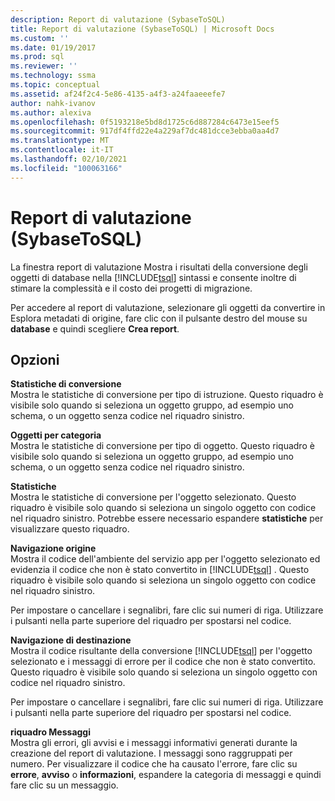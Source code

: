 ```yaml
---
description: Report di valutazione (SybaseToSQL)
title: Report di valutazione (SybaseToSQL) | Microsoft Docs
ms.custom: ''
ms.date: 01/19/2017
ms.prod: sql
ms.reviewer: ''
ms.technology: ssma
ms.topic: conceptual
ms.assetid: af24f2c4-5e86-4135-a4f3-a24faaeeefe7
author: nahk-ivanov
ms.author: alexiva
ms.openlocfilehash: 0f5193218e5bd8d1725c6d887284c6473e15eef5
ms.sourcegitcommit: 917df4ffd22e4a229af7dc481dcce3ebba0aa4d7
ms.translationtype: MT
ms.contentlocale: it-IT
ms.lasthandoff: 02/10/2021
ms.locfileid: "100063166"
---
```

# <a name="assessment-report-sybasetosql"></a>Report di valutazione (SybaseToSQL)
La finestra report di valutazione Mostra i risultati della conversione degli oggetti di database nella [!INCLUDE[tsql](../../includes/tsql-md.md)] sintassi e consente inoltre di stimare la complessità e il costo dei progetti di migrazione.  
  
Per accedere al report di valutazione, selezionare gli oggetti da convertire in Esplora metadati di origine, fare clic con il pulsante destro del mouse su **database** e quindi scegliere **Crea report**.  
  
## <a name="options"></a>Opzioni  
**Statistiche di conversione**  
Mostra le statistiche di conversione per tipo di istruzione. Questo riquadro è visibile solo quando si seleziona un oggetto gruppo, ad esempio uno schema, o un oggetto senza codice nel riquadro sinistro.  
  
**Oggetti per categoria**  
Mostra le statistiche di conversione per tipo di oggetto. Questo riquadro è visibile solo quando si seleziona un oggetto gruppo, ad esempio uno schema, o un oggetto senza codice nel riquadro sinistro.  
  
**Statistiche**  
Mostra le statistiche di conversione per l'oggetto selezionato. Questo riquadro è visibile solo quando si seleziona un singolo oggetto con codice nel riquadro sinistro. Potrebbe essere necessario espandere **statistiche** per visualizzare questo riquadro.  
  
**Navigazione origine**  
Mostra il codice dell'ambiente del servizio app per l'oggetto selezionato ed evidenzia il codice che non è stato convertito in [!INCLUDE[tsql](../../includes/tsql-md.md)] . Questo riquadro è visibile solo quando si seleziona un singolo oggetto con codice nel riquadro sinistro.  
  
Per impostare o cancellare i segnalibri, fare clic sui numeri di riga. Utilizzare i pulsanti nella parte superiore del riquadro per spostarsi nel codice.  
  
**Navigazione di destinazione**  
Mostra il codice risultante della conversione [!INCLUDE[tsql](../../includes/tsql-md.md)] per l'oggetto selezionato e i messaggi di errore per il codice che non è stato convertito. Questo riquadro è visibile solo quando si seleziona un singolo oggetto con codice nel riquadro sinistro.  
  
Per impostare o cancellare i segnalibri, fare clic sui numeri di riga. Utilizzare i pulsanti nella parte superiore del riquadro per spostarsi nel codice.  
  
**riquadro Messaggi**  
Mostra gli errori, gli avvisi e i messaggi informativi generati durante la creazione del report di valutazione. I messaggi sono raggruppati per numero. Per visualizzare il codice che ha causato l'errore, fare clic su **errore**, **avviso** o **informazioni**, espandere la categoria di messaggi e quindi fare clic su un messaggio.  
  
